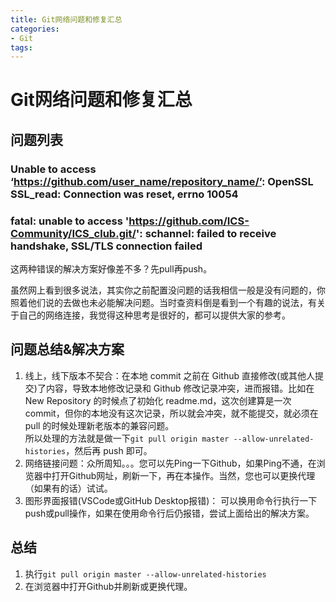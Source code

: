 ```yaml
---
title: Git网络问题和修复汇总
categories:
- Git
tags:
---
```



# Git网络问题和修复汇总
## 问题列表
### Unable to access ‘https://github.com/user_name/repository_name/’: OpenSSL SSL_read: Connection was reset, errno 10054
### fatal: unable to access 'https://github.com/ICS-Community/ICS_club.git/': schannel: failed to receive handshake, SSL/TLS connection failed

这两种错误的解决方案好像差不多？先pull再push。

虽然网上看到很多说法，其实你之前配置没问题的话我相信一般是没有问题的，你照着他们说的去做也未必能解决问题。当时查资料倒是看到一个有趣的说法，有关于自己的网络连接，我觉得这种思考是很好的，都可以提供大家的参考。

## 问题总结&解决方案
1. 线上，线下版本不契合：在本地 commit 之前在 Github 直接修改(或其他人提交)了内容，导致本地修改记录和 Github 修改记录冲突，进而报错。比如在 New Repository 的时候点了初始化 readme.md，这次创建算是一次 commit，但你的本地没有这次记录，所以就会冲突，就不能提交，就必须在 pull 的时候处理新老版本的兼容问题。  
所以处理的方法就是做一下`git pull origin master --allow-unrelated-histories`，然后再 push 即可。
2. 网络链接问题：众所周知。。。您可以先Ping一下Github，如果Ping不通，在浏览器中打开Github网址，刷新一下，再在本操作。当然，您也可以更换代理（如果有的话）试试。  
3. 图形界面报错(VSCode或GitHub Desktop报错)： 可以换用命令行执行一下push或pull操作，如果在使用命令行后仍报错，尝试上面给出的解决方案。

## 总结
1. 执行`git pull origin master --allow-unrelated-histories`  
2. 在浏览器中打开Github并刷新或更换代理。  